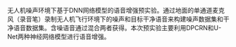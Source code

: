 无人机噪声环境下基于DNN网络模型的语音增强预实验。通过地面的单通道麦克风（录音笔）录制无人机飞行环境下的噪声和目标干净语音来构建噪声数据集和干净语音数据集。含噪语音通过混合两者获得。本次预实验主要利用DPCRN和U-Net两种神经网络模型进行语音增强。
